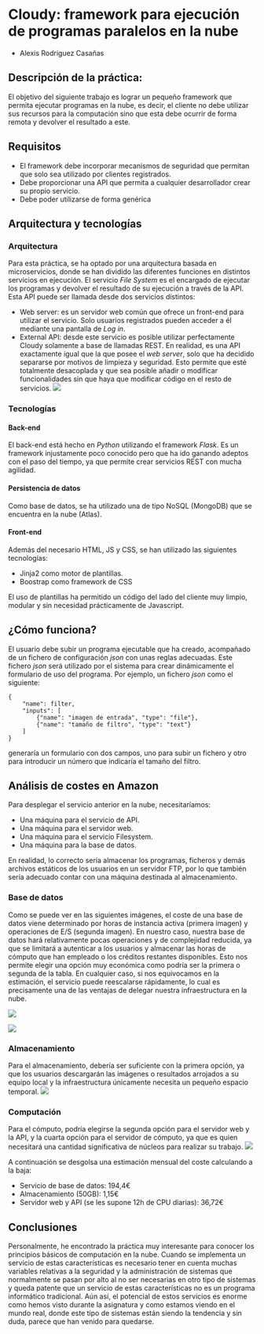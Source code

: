 # Cloudy: framework para ejecución de programas paralelos en la nube
* Alexis Rodríguez Casañas

## Descripción de la práctica:
El objetivo del siguiente trabajo es lograr un pequeño framework que permita ejecutar programas en la nube, es decir, el cliente no debe utilizar sus recursos para la computación sino que esta debe ocurrir de forma remota y devolver el resultado a este.

## Requisitos
* El framework debe incorporar mecanismos de seguridad que permitan que solo sea utilizado por clientes registrados.
* Debe proporcionar una API que permita a cualquier desarrollador crear su propio servicio.
* Debe poder utilizarse de forma genérica

## Arquitectura y tecnologías
### Arquitectura
Para esta práctica, se ha optado por una arquitectura basada en microservicios, donde se han dividido las diferentes funciones en distintos servicios en ejecución. El servicio *File System* es el encargado de ejecutar los programas y devolver el resultado de su ejecución a través de la API. Esta API puede ser llamada desde dos servicios distintos:
* Web server: es un servidor web común que ofrece un front-end para utilizar el servicio. Solo usuarios registrados pueden acceder a él mediante una pantalla de *Log in*.
* External API: desde este servicio es posible utilizar perfectamente Cloudy solamente a base de llamadas REST. En realidad, es una API exactamente igual que la que posee el *web server*, solo que ha decidido separarse por motivos de limpieza y seguridad. Esto permite que esté totalmente desacoplada y que sea posible añadir o modificar funcionalidades sin que haya que modificar código en el resto de servicios.
![](https://i.ibb.co/KbnYrBf/image.png)

### Tecnologías
#### Back-end
El back-end está hecho en *Python* utilizando el framework *Flask*. Es un framework injustamente poco conocido pero que ha ido ganando adeptos con el paso del tiempo, ya que permite crear servicios REST con mucha agilidad.
#### Persistencia de datos
Como base de datos, se ha utilizado una de tipo NoSQL (MongoDB) que se encuentra en la nube (Atlas). 
#### Front-end
Además del necesario HTML, JS y CSS, se han utilizado las siguientes tecnologías:
* Jinja2 como motor de plantillas.
* Boostrap como framework de CSS

El uso de plantillas ha permitido un código del lado del cliente muy limpio, modular y sin necesidad prácticamente de Javascript.

## ¿Cómo funciona?
El usuario debe subir un programa ejecutable que ha creado, acompañado de un fichero de configuración *json* con unas reglas adecuadas. Este fichero *json* será utilizado por el sistema para crear dinámicamente el formulario de uso del programa. Por ejemplo, un fichero *json* como el siguiente:
```
{
	"name": filter,
	"inputs": [
		{"name": "imagen de entrada", "type": "file"},
		{"name": "tamaño de filtro", "type": "text"}
	]
}
```
generaría un formulario con dos campos, uno para subir un fichero y otro para introducir un número que indicaría el tamaño del filtro.

## Análisis de costes en Amazon
Para desplegar el servicio anterior en la nube, necesitaríamos:
* Una máquina para el servicio de API.
* Una máquina para el servidor web.
* Una máquina para el servicio Filesystem.
* Una máquina para la base de datos.

En realidad, lo correcto sería almacenar los programas, ficheros y demás archivos estáticos de los usuarios en un servidor FTP, por lo que también sería adecuado contar con una máquina destinada al almacenamiento.

### Base de datos
Como se puede ver en las siguientes imágenes, el coste de una base de datos viene determinado por horas de instancia activa (primera imagen) y operaciones de E/S (segunda imagen). En nuestro caso, nuestra base de datos hará relativamente pocas operaciones y de complejidad reducida, ya que se limitará a autenticar a los usuarios y almacenar las horas de cómputo que han empleado o los créditos restantes disponibles. Esto nos permite elegir una opción muy económica como podría ser la primera o segunda de la tabla. En cualquier caso, si nos equivocamos en la estimación, el servicio puede reescalarse rápidamente, lo cual es precisamente una de las ventajas de delegar nuestra infraestructura en la nube.

![](https://i.ibb.co/PMcvxjH/image.png)

![](https://i.ibb.co/B3VFbhn/image.png)

### Almacenamiento
Para el almacenamiento, debería ser suficiente con la primera opción, ya que los usuarios descargarán las imágenes o resultados arrojados a su equipo local y la infraestructura únicamente necesita un pequeño espacio temporal.
![](https://i.ibb.co/TtrQdF8/image.png)

### Computación
Para el cómputo, podría elegirse la segunda opción para el servidor web y la API, y la cuarta opción para el servidor de cómputo, ya que es quien necesitará una cantidad significativa de núcleos para realizar su trabajo.
![](https://i.ibb.co/Yjx81xh/image.png)

A continuación se desgolsa una estimación mensual del coste calculando a la baja:
* Servicio de base de datos: 194,4€
* Almacenamiento (50GB): 1,15€
* Servidor web y API (se les supone 12h de CPU diarias): 36,72€

## Conclusiones
Personalmente, he encontrado la práctica muy interesante para conocer los principios básicos de computación en la nube. Cuando se implementa un servicio de estas características es necesario tener en cuenta muchas variables relativas a la seguridad y la administración de sistemas que normalmente se pasan por alto al no ser necesarias en otro tipo de sistemas y queda patente que un servicio de estas características no es un programa informático tradicional.
Aún así, el potencial de estos servicios es enorme como hemos visto durante la asignatura y como estamos viendo en el mundo real, donde este tipo de sistemas están siendo la tendencia y sin duda, parece que han venido para quedarse.


